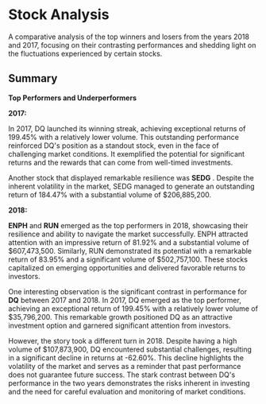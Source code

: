 # Stock Analysis

A comparative analysis of the top winners and losers from the years 2018 and 2017, focusing on their contrasting performances and shedding light on the fluctuations experienced by certain stocks.

## Summary

**Top Performers and Underperformers**

**2017:**

In 2017, DQ launched its winning streak, achieving exceptional returns of 199.45% with a relatively lower volume. This outstanding performance reinforced DQ's position as a standout stock, even in the face of challenging market conditions. It exemplified the potential for significant returns and the rewards that can come from well-timed investments.

Another stock that displayed remarkable resilience was  **SEDG** . Despite the inherent volatility in the market, SEDG managed to generate an outstanding return of 184.47% with a substantial volume of $206,885,200.

**2018:**

**ENPH** and **RUN** emerged as the top performers in 2018, showcasing their resilience and ability to navigate the market successfully. ENPH attracted attention with an impressive return of 81.92% and a substantial volume of $607,473,500. Similarly, RUN demonstrated its potential with a remarkable return of 83.95% and a significant volume of $502,757,100. These stocks capitalized on emerging opportunities and delivered favorable returns to investors.

One interesting observation is the significant contrast in performance for **DQ** between 2017 and 2018. In 2017, DQ emerged as the top performer, achieving an exceptional return of 199.45% with a relatively lower volume of $35,796,200. This remarkable growth positioned DQ as an attractive investment option and garnered significant attention from investors.

However, the story took a different turn in 2018. Despite having a high volume of $107,873,900, DQ encountered substantial challenges, resulting in a significant decline in returns at -62.60%. This decline highlights the volatility of the market and serves as a reminder that past performance does not guarantee future success. The stark contrast between DQ's performance in the two years demonstrates the risks inherent in investing and the need for careful evaluation and monitoring of market conditions.
